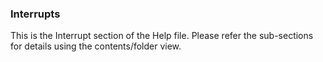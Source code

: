 <div class="section">

<div class="titlepage">

<div>

<div>

### <span id="_interrupts"></span>Interrupts

</div>

</div>

</div>

This is the Interrupt section of the Help file. Please refer the
sub-sections for details using the contents/folder view.

</div>
